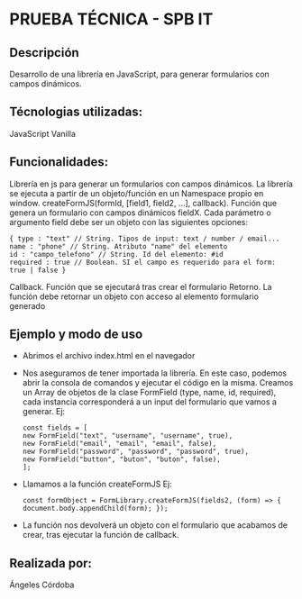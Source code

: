 # PRUEBA TÉCNICA - SPB IT

## Descripción

Desarrollo de una librería en JavaScript, para generar formularios con campos dinámicos.

## Técnologias utilizadas:

JavaScript Vanilla

## Funcionalidades:

Librería en js para generar un formularios con campos dinámicos.
La librería se ejecuta a partir de un objeto/función en un Namespace propio en window.
createFormJS(formId, [field1, field2, ...], callback). Función que genera un formulario con campos dinámicos
fieldX. Cada parámetro o argumento field debe ser un objeto con las siguientes opciones:

```
{ type : "text" // String. Tipos de input: text / number / email...
name : "phone" // String. Atributo "name" del elemento
id : "campo_telefono" // String. Id del elemento: #id
required : true // Boolean. SI el campo es requerido para el form: true | false }
```

Callback. Función que se ejecutará tras crear el formulario
Retorno. La función debe retornar un objeto con acceso al elemento formulario generado

## Ejemplo y modo de uso

- Abrimos el archivo index.html en el navegador

- Nos aseguramos de tener importada la librería. En este caso, podemos abrir la consola de comandos y ejecutar el código en la misma.
  Creamos un Array de objetos de la clase FormField (type, name, id, required), cada instancia corresponderá a un input del formulario que vamos a generar.
  Ej:

  ```
  const fields = [
  new FormField("text", "username", "username", true),
  new FormField("email", "email", "email", false),
  new FormField("password", "password", "password", true),
  new FormField("button", "buton", "buton", false),
  ];
  ```

- Llamamos a la función createFormJS
  Ej:

  ```
  const formObject = FormLibrary.createFormJS(fields2, (form) => {
  document.body.appendChild(form); });
  ```

- La función nos devolverá un objeto con el formulario que acabamos de crear, tras ejecutar la función de callback.

## Realizada por:

Ángeles Córdoba
